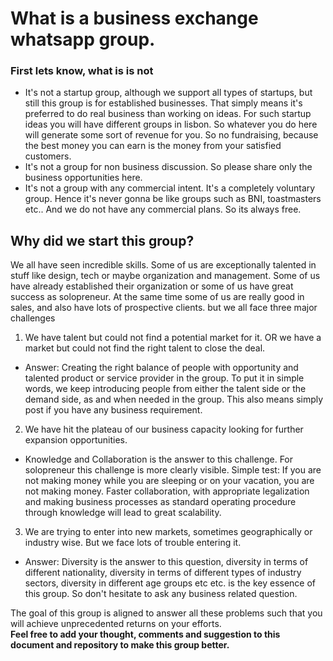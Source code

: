 # What is a business exchange whatsapp group.

### First lets know, what is is not
-  It's not a startup group, although we support all types of startups, but still this group is for established businesses. That simply means it's preferred to do real business than working on ideas. For such startup ideas you will have different groups in lisbon. So whatever you do here will generate some sort of revenue for you. So no fundraising, because the best money you can earn is the money from your satisfied customers. 
- It's not a group for non business discussion. So please share only the business opportunities here.
- It's not a group with any commercial intent. It's a completely voluntary group. Hence it's never gonna be like groups such as BNI, toastmasters etc.. And we do not have any commercial plans. So its always free.  
   
   
## Why did we start this group?
We all have seen incredible skills. Some of us are exceptionally talented in stuff like design, tech or maybe organization and management. Some of us have already established their organization or some of us have great success as solopreneur. At the same time some of us are really good in sales, and also have lots of prospective clients. but we all face three major challenges
1. We  have talent but could not find a potential market for it. OR we have a market but could not find the right talent to close the deal.
- Answer: Creating the right balance of people with opportunity and talented product or service provider in the group. To put  it in simple words, we keep introducing people from either the talent side or the demand side, as and when needed in the group. This also means simply post if you have any business requirement.

2.  We have hit the plateau  of our business capacity looking for  further expansion opportunities.
-  Knowledge and Collaboration is the answer to this challenge. For solopreneur this challenge is more clearly visible.
Simple test: If you are not making money while you are sleeping or on your vacation, you are not making money. Faster collaboration, with appropriate legalization and making business processes as standard operating procedure through knowledge will lead to great scalability.   

3. We are trying to enter into new markets, sometimes geographically or industry wise. But we face lots of trouble entering it. 
- Answer: Diversity is the answer to this question, diversity in terms of different nationality, diversity in terms of different types of industry sectors, diversity in different age groups etc etc. is the key essence of this group. So don't hesitate to ask any business related question. 

The goal of this group is aligned to answer all these problems such that you will achieve unprecedented returns on your efforts.   
**Feel free to add your thought, comments and suggestion to this document and repository to make this group better.**  

